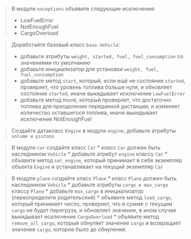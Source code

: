 > В модуле ```exceptions``` объявите следующие исключения:
> * LowFuelError
> * NotEnoughFuel
> * CargoOverload
    
> Доработайте базовый класс ```base.Vehicle```:
> * добавьте атрибуты ```weight, started, fuel, fuel_consumption``` со значениями по умолчанию
> * добавьте инициализатор для установки ```weight, fuel, fuel_consumption```
> * добавьте метод ```start```, который, если ещё не состояние ```started```, проверяет, что уровень топлива больше нуля, и обновляет состояние ```started```, иначе выкидывает исключение ```LowFuelError```
> * добавьте метод move, который проверяет, что достаточно топлива для преодоления переданной дистанции, и изменяет количество оставшегося топлива, иначе выкидывает исключение NotEnoughFuel

> Создайте датакласс ```Engine``` в модуле ```engine```, добавьте атрибуты ```volume и pistons```

> В модуле ```car``` создайте класс ```Car```
>     * класс ```Car``` должен быть наследником ```Vehicle```
>     * добавьте атрибут ```engine``` классу ```Car```
>     * объявите метод ```set_engine```, который принимает в себя экземпляр объекта ```Engine``` и устанавливает на текущий экземпляр ```Car```

> В модуле ```plane``` создайте класс ```Plane```
>     * класс ```Plane``` должен быть наследником ```Vehicle```
>     * добавьте атрибуты ```cargo и max_cargo``` классу ```Plane```
>     * добавьте ```max_cargo``` в инициализатор (переопределите родительский)
>     * объявите метод ```load_cargo```, который принимает число, проверяет, что в сумме с текущим ```cargo``` не будет перегруза, и обновляет значение, в ином случае выкидывает исключение ```CargoOverload```
>     * объявите метод ```remove_all_cargo```, который обнуляет значение ```cargo``` и возвращает значение ```cargo```, которое было до обнуления.

